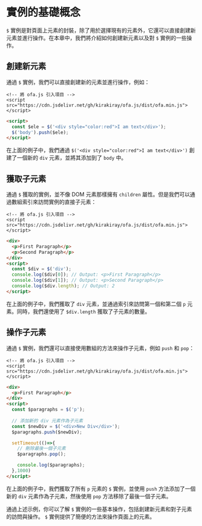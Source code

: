 # 實例的基礎概念

`$` 實例是對頁面上元素的封裝，除了用於選擇現有的元素外，它還可以直接創建新元素並進行操作。在本章中，我們將介紹如何創建新元素以及對 `$` 實例的一些操作。

## 創建新元素

通過 `$` 實例，我們可以直接創建新的元素並進行操作，例如：

<html-viewer>

```
<!-- 將 ofa.js 引入項目 -->
<script src="https://cdn.jsdelivr.net/gh/kirakiray/ofa.js/dist/ofa.min.js"></script>
```

```html
<script>
  const $ele = $('<div style="color:red">I am text</div>');
  $('body').push($ele);
</script>
```

</html-viewer>

在上面的例子中，我們通過 `$('<div style="color:red">I am text</div>')` 創建了一個新的 `div` 元素，並將其添加到了 `body` 中。

## 獲取子元素

通過 `$` 獲取的實例，並不像 DOM 元素那樣擁有 `children` 屬性。但是我們可以通過數組索引來訪問實例的直接子元素：

<html-viewer>

```
<!-- 將 ofa.js 引入項目 -->
<script src="https://cdn.jsdelivr.net/gh/kirakiray/ofa.js/dist/ofa.min.js"></script>
```

```html
<div>
  <p>First Paragraph</p>
  <p>Second Paragraph</p>
</div>
<script>
  const $div = $('div');
  console.log($div[0]); // Output: <p>First Paragraph</p>
  console.log($div[1]); // Output: <p>Second Paragraph</p>
  console.log($div.length); // Output: 2
</script>
```

</html-viewer>

在上面的例子中，我們獲取了 `div` 元素，並通過索引來訪問第一個和第二個 `p` 元素。同時，我們還使用了 `$div.length` 獲取了子元素的數量。

## 操作子元素

通過 `$` 實例，我們還可以直接使用數組的方法來操作子元素，例如 `push` 和 `pop`：


<html-viewer>

```
<!-- 將 ofa.js 引入項目 -->
<script src="https://cdn.jsdelivr.net/gh/kirakiray/ofa.js/dist/ofa.min.js"></script>
```

```html
<div>
  <p>First Paragraph</p>
</div>
<script>
  const $paragraphs = $('p');
  
  // 添加新的 div 元素作為子元素
  const $newDiv = $('<div>New Div</div>');
  $paragraphs.push($newDiv);

  setTimeout(()=>{
    // 刪除最後一個子元素
    $paragraphs.pop();

    console.log($paragraphs);
  },1000)
</script>
```

</html-viewer>

在上面的例子中，我們獲取了所有 `p` 元素的 `$` 實例，並使用 `push` 方法添加了一個新的 `div` 元素作為子元素，然後使用 `pop` 方法移除了最後一個子元素。

通過上述示例，你可以了解 `$` 實例的一些基本操作，包括創建新元素和對子元素的訪問與操作。 `$` 實例提供了簡便的方法來操作頁面上的元素。